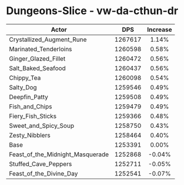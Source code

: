 # Dungeons-Slice - vw-da-cthun-dr
| Actor | DPS | Increase |
|---|:---:|:---:|
|Crystallized_Augment_Rune|1267617|1.14%|
|Marinated_Tenderloins|1260598|0.58%|
|Ginger_Glazed_Fillet|1260472|0.56%|
|Salt_Baked_Seafood|1260437|0.56%|
|Chippy_Tea|1260098|0.54%|
|Salty_Dog|1259546|0.49%|
|Deepfin_Patty|1259508|0.49%|
|Fish_and_Chips|1259479|0.49%|
|Fiery_Fish_Sticks|1259366|0.48%|
|Sweet_and_Spicy_Soup|1258750|0.43%|
|Zesty_Nibblers|1258464|0.40%|
|Base|1253391|0.00%|
|Feast_of_the_Midnight_Masquerade|1252868|-0.04%|
|Stuffed_Cave_Peppers|1252711|-0.05%|
|Feast_of_the_Divine_Day|1252541|-0.07%|
